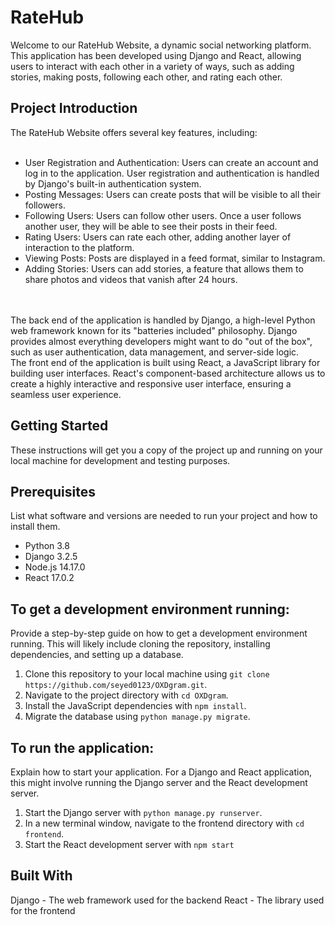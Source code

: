 # RateHub
Welcome to our RateHub Website, a dynamic social networking platform. This application has been developed using Django and React, allowing users to interact with each other in a variety of ways, such as adding stories, making posts, following each other, and rating each other.

## Project Introduction
The RateHub Website offers several key features, including:</br></br>
- User Registration and Authentication: Users can create an account and log in to the application. User registration and authentication is handled by Django's built-in authentication system.</br>
- Posting Messages: Users can create posts that will be visible to all their followers.</br>
- Following Users: Users can follow other users. Once a user follows another user, they will be able to see their posts in their feed.</br>
- Rating Users: Users can rate each other, adding another layer of interaction to the platform.</br>
- Viewing Posts: Posts are displayed in a feed format, similar to Instagram.</br>
- Adding Stories: Users can add stories, a feature that allows them to share photos and videos that vanish after 24 hours.
</br>
</br>
The back end of the application is handled by Django, a high-level Python web framework known for its "batteries included" philosophy. Django provides almost everything developers might want to do "out of the box", such as user authentication, data management, and server-side logic.</br>
The front end of the application is built using React, a JavaScript library for building user interfaces. React's component-based architecture allows us to create a highly interactive and responsive user interface, ensuring a seamless user experience.</br>

## Getting Started
These instructions will get you a copy of the project up and running on your local machine for development and testing purposes.

## Prerequisites
List what software and versions are needed to run your project and how to install them.

- Python 3.8
- Django 3.2.5
- Node.js 14.17.0
- React 17.0.2

## To get a development environment running:
Provide a step-by-step guide on how to get a development environment running. This will likely include cloning the repository, installing dependencies, and setting up a database.

1. Clone this repository to your local machine using `git clone https://github.com/seyed0123/OXDgram.git`.
2. Navigate to the project directory with `cd OXDgram`.
3. Install the JavaScript dependencies with `npm install`.
4. Migrate the database using `python manage.py migrate`.

## To run the application:
Explain how to start your application. For a Django and React application, this might involve running the Django server and the React development server.

1. Start the Django server with `python manage.py runserver`.
2. In a new terminal window, navigate to the frontend directory with `cd frontend`.
3. Start the React development server with `npm start`

## Built With
Django - The web framework used for the backend
React - The library used for the frontend
